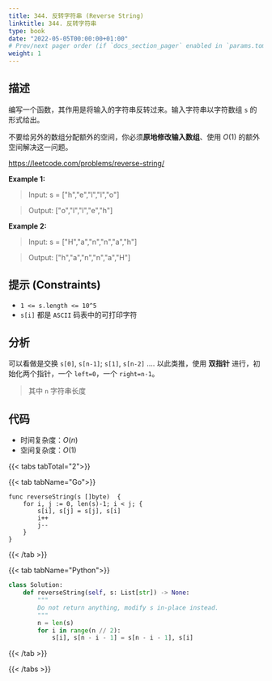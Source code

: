 ```yaml
---
title: 344. 反转字符串 (Reverse String)
linktitle: 344. 反转字符串
type: book
date: "2022-05-05T00:00:00+01:00"
# Prev/next pager order (if `docs_section_pager` enabled in `params.toml`)
weight: 1
---
```


## 描述

编写一个函数，其作用是将输入的字符串反转过来。输入字符串以字符数组 `s` 的形式给出。

不要给另外的数组分配额外的空间，你必须**原地修改输入数组**、使用 $O(1)$ 的额外空间解决这一问题。

https://leetcode.com/problems/reverse-string/

**Example 1:**

> Input: s = ["h","e","l","l","o"]

> Output: ["o","l","l","e","h"]

**Example 2:**

> Input: s = ["H","a","n","n","a","h"]

> Output: ["h","a","n","n","a","H"]

## 提示 (Constraints)

- `1 <= s.length <= 10^5`
- `s[i]` 都是 `ASCII` 码表中的可打印字符

## 分析

可以看做是交换 `s[0]`, `s[n-1]`; `s[1]`, `s[n-2]` .... 以此类推，使用 **双指针** 进行，初始化两个指针，一个 `left=0`，一个 `right=n-1`。

> 其中 `n` 字符串长度

## 代码

- 时间复杂度：$O(n)$
- 空间复杂度：$O(1)$

{{< tabs tabTotal="2">}}

{{< tab tabName="Go">}}

```golang
func reverseString(s []byte)  {
    for i, j := 0, len(s)-1; i < j; {
        s[i], s[j] = s[j], s[i]
        i++
        j--
    }
}
```

{{< /tab >}}

{{< tab tabName="Python">}}

```py
class Solution:
    def reverseString(self, s: List[str]) -> None:
        """
        Do not return anything, modify s in-place instead.
        """
        n = len(s)
        for i in range(n // 2):
            s[i], s[n - i - 1] = s[n - i - 1], s[i]
```

{{< /tab >}}

{{< /tabs >}}
